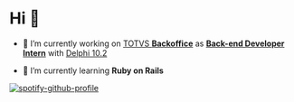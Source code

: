 # Hi 🤙

- 🔧 I’m currently working on [TOTVS **Backoffice**][link_totvs] as [**Back-end Developer Intern**][linkedin] with [Delphi 10.2][pascal_repo]

- 📔 I’m currently learning **Ruby on Rails**

[![spotify-github-profile][spotify]](https://github.com/kittinan/spotify-github-profile)
<!-- [![Top Langs](https://github-readme-stats.vercel.app/api/top-langs/?username=henrique-souza&theme=ayu-mirage&layout=compact&langs_count=8&hide=HTML,Batchfile)](https://github.com/henrique-souza?tab=repositories)  -->

[pascal_repo]: https://github.com/henrique-souza?tab=repositories&q=&type=&language=pascal&sort=
[linkedin]: https://www.linkedin.com/in/riquehen
[link_totvs]: https://www.totvs.com/hospitalidade/produtos/?nowprocket=1
[spotify]: https://spotify-github-profile.vercel.app/api/view?uid=22aaqwnwsca3lv62n6lido44i&cover_image=true&theme=natemoo-re&show_offline=true&bar_color=000000&bar_color_cover=true
